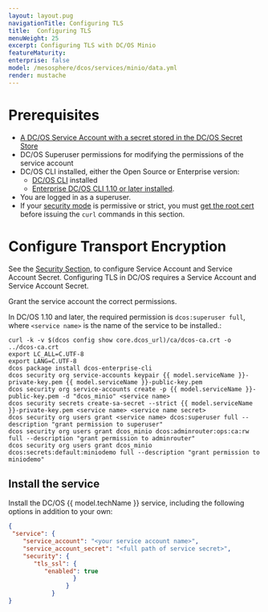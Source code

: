```yaml
---
layout: layout.pug
navigationTitle: Configuring TLS
title:  Configuring TLS
menuWeight: 25
excerpt: Configuring TLS with DC/OS Minio
featureMaturity:
enterprise: false
model: /mesosphere/dcos/services/minio/data.yml
render: mustache
---
```


# Prerequisites
- [A DC/OS Service Account with a secret stored in the DC/OS Secret Store](https://docs.mesosphere.com/latest/security/ent/service-auth/custom-service-auth/)
- DC/OS Superuser permissions for modifying the permissions of the service account
- DC/OS CLI installed, either the Open Source or Enterprise version:
   - [DC/OS CLI](https://docs.mesosphere.com/latest/cli/install/) installed 
   - [Enterprise DC/OS CLI 1.10 or later installed](https://docs.mesosphere.com/1.10/cli/enterprise-cli/#ent-cli-install).
- You are logged in as a superuser.
- If your [security mode](https://docs.mesosphere.com/1.10/security/ent/) is permissive or strict, you must [get the root cert](https://docs.mesosphere.com/1.10/security/ent/tls-ssl/get-cert/) before issuing the `curl` commands in this section.

# Configure Transport Encryption

See the [Security Section](../../security), to configure Service Account and Service Account Secret. Configuring TLS in DC/OS requires a Service Account and Service Account Secret.

Grant the service account the correct permissions.

In DC/OS 1.10 and later, the required permission is `dcos:superuser full`, where `<service name>` is the name of the service to be installed.:

   ```shell
   curl -k -v $(dcos config show core.dcos_url)/ca/dcos-ca.crt -o ../dcos-ca.crt
   export LC_ALL=C.UTF-8
   export LANG=C.UTF-8
   dcos package install dcos-enterprise-cli
   dcos security org service-accounts keypair {{ model.serviceName }}-private-key.pem {{ model.serviceName }}-public-key.pem
   dcos security org service-accounts create -p {{ model.serviceName }}-public-key.pem -d "dcos_minio" <service name>
   dcos security secrets create-sa-secret --strict {{ model.serviceName }}-private-key.pem <service name> <service name secret>
   dcos security org users grant <service name> dcos:superuser full --description "grant permission to superuser"
   dcos security org users grant dcos_minio dcos:adminrouter:ops:ca:rw full --description "grant permission to adminrouter"
   dcos security org users grant dcos_minio dcos:secrets:default:miniodemo full --description "grant permission to miniodemo"
   ```


## Install the service

Install the DC/OS {{ model.techName }} service, including the following options in addition to your own:

   ```json
   {
    "service": {
       "service_account": "<your service account name>",
       "service_account_secret": "<full path of service secret>",
       "security": {
          "tls_ssl": {
             "enabled": true
                     }
                   }
               }
   }
   ```

